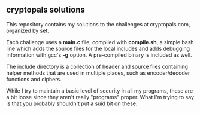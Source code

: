 ## cryptopals solutions

This repository contains my solutions to the challenges at cryptopals.com, organized by set.

Each challenge uses a **main.c** file, compiled with **compile.sh**, a simple bash line which adds the source files for the local includes and adds debugging information with gcc's **-g** option. A pre-compiled binary is included as well.

The include directory is a collection of header and source files containing helper methods that are used in multiple places, such as encoder/decoder functions and ciphers.

While I try to maintain a basic level of security in all my programs, these are a bit loose since they aren't really "programs" proper. What I'm trying to say is that you probably shouldn't put a suid bit on these.
